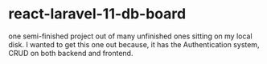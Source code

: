 # react-laravel-11-db-board
 one semi-finished project out of many unfinished ones sitting on my local disk.  I wanted to get this one out because, it has the Authentication system, CRUD on both backend and frontend.
